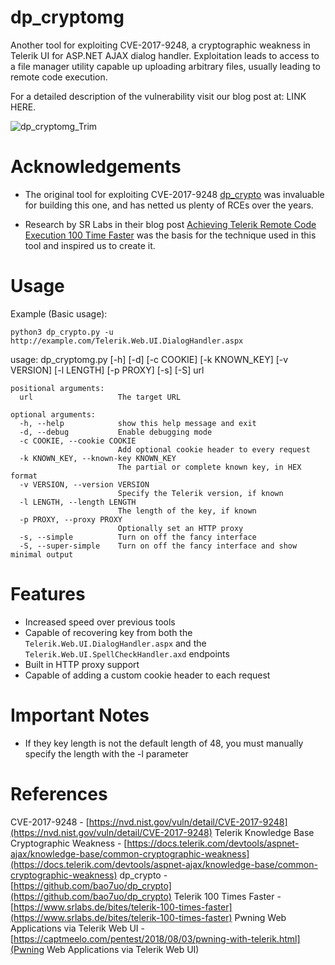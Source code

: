 # dp_cryptomg

Another tool for exploiting CVE-2017-9248, a cryptographic weakness in Telerik UI for ASP.NET AJAX dialog handler. Exploitation leads to access to a file manager utility capable up uploading arbitrary files, usually leading to remote code execution.

For a detailed description of the vulnerability visit our blog post at: LINK HERE.

![dp_cryptomg_Trim](https://user-images.githubusercontent.com/24899338/193930865-20e6ac1e-fdeb-4435-8415-fda74e2ade05.gif)

# Acknowledgements

* The original tool for exploiting CVE-2017-9248 [dp_crypto](https://github.com/bao7uo/dp_crypto) was invaluable for building this one, and has netted us plenty of RCEs over the years.

* Research by SR Labs in their blog post [Achieving Telerik Remote Code Execution 100 Time Faster](https://www.srlabs.de/bites/telerik-100-times-faster) was the basis for the technique used in this tool and inspired us to create it.

# Usage

Example (Basic usage):


```
python3 dp_crypto.py -u http://example.com/Telerik.Web.UI.DialogHandler.aspx
```


usage: dp_cryptomg.py [-h] [-d] [-c COOKIE] [-k KNOWN_KEY] [-v VERSION] [-l LENGTH] [-p PROXY] [-s] [-S] url

```
positional arguments:
  url                   The target URL

optional arguments:
  -h, --help            show this help message and exit
  -d, --debug           Enable debugging mode
  -c COOKIE, --cookie COOKIE
                        Add optional cookie header to every request
  -k KNOWN_KEY, --known-key KNOWN_KEY
                        The partial or complete known key, in HEX format
  -v VERSION, --version VERSION
                        Specify the Telerik version, if known
  -l LENGTH, --length LENGTH
                        The length of the key, if known
  -p PROXY, --proxy PROXY
                        Optionally set an HTTP proxy
  -s, --simple          Turn on off the fancy interface
  -S, --super-simple    Turn on off the fancy interface and show minimal output
```

# Features
- Increased speed over previous tools
- Capable of recovering key from both the `Telerik.Web.UI.DialogHandler.aspx` and the `Telerik.Web.UI.SpellCheckHandler.axd` endpoints
- Built in HTTP proxy support
- Capable of adding a custom cookie header to each request

# Important Notes
- If they key length is not the default length of 48, you must manually specify the length with the -l parameter

# References

CVE-2017-9248 - [https://nvd.nist.gov/vuln/detail/CVE-2017-9248](https://nvd.nist.gov/vuln/detail/CVE-2017-9248)
Telerik Knowledge Base Cryptographic Weakness - [https://docs.telerik.com/devtools/aspnet-ajax/knowledge-base/common-cryptographic-weakness](https://docs.telerik.com/devtools/aspnet-ajax/knowledge-base/common-cryptographic-weakness)
dp_crypto - [https://github.com/bao7uo/dp_crypto](https://github.com/bao7uo/dp_crypto)
Telerik 100 Times Faster - [https://www.srlabs.de/bites/telerik-100-times-faster](https://www.srlabs.de/bites/telerik-100-times-faster)
Pwning Web Applications via Telerik Web UI - [https://captmeelo.com/pentest/2018/08/03/pwning-with-telerik.html](Pwning Web Applications via Telerik Web UI)

